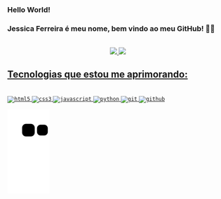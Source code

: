 ### Hello World! 
### Jessica Ferreira é meu nome, bem vindo ao meu GitHub! 👋🏻
<div style="display: inline_block"><br> </div>

<div align="center">
    <a href="https://github.com/jessicabferreira">
    <img height="180em" src="https://github-readme-stats.vercel.app/api?username=jessicabferreira&layout=compact&langs_count=true&theme=radical"/>
    <img height="180em" src="https://github-readme-stats.vercel.app/api/top-langs/?username=jessicabferreira&layout=compact&langs_count=7&true&theme=radical"/>
</div>

## Tecnologias que estou me aprimorando:

<img style="display: inline_block"><br>
  <code><img alt="html5" src="https://cdn.jsdelivr.net/gh/devicons/devicon/icons/html5/html5-original-wordmark.svg" alt="rails" width="40" height="40" style="max-width:100%;"></img></code>
  <code><img alt="css3" src="https://cdn.jsdelivr.net/gh/devicons/devicon/icons/css3/css3-original-wordmark.svg" alt="rails" width="40" height="40" style="max-width:100%;"></img></code>
  <code><img alt="javascript" src="https://cdn.jsdelivr.net/gh/devicons/devicon/icons/javascript/javascript-original.svg" alt="rails" width="40" height="40" style="max-width:100%;"></img></code>
  <code><img alt="python" src="https://cdn.jsdelivr.net/gh/devicons/devicon/icons/python/python-original.svg" alt="rails" width="40" height="40" style="max-width:100%;"></img></code>
  <code><img alt="git" src="https://cdn.jsdelivr.net/gh/devicons/devicon/icons/git/git-original.svg" alt="rails" width="40" height="40" style="max-width:100%;"></img></code>
  <code><img alt="github" src="https://cdn.jsdelivr.net/gh/devicons/devicon/icons/github/github-original-wordmark.svg" alt="rails" width="40" height="40" style="max-width:100%;"></img></code>

  
  ![Snake animation](https://github.com/jessicabferreira/jessicabferreira/blob/output/github-contribution-grid-snake.svg)